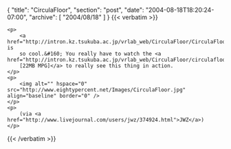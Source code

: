 {
  "title": "CirculaFloor",
  "section": "post",
  "date": "2004-08-18T18:20:24-07:00",
  "archive": [
    "2004/08/18"
  ]
}
{{< verbatim >}}

    <p>
        <a href="http://intron.kz.tsukuba.ac.jp/vrlab_web/CirculaFloor/CirculaFloor_e.htm">This</a> is
        so cool.&#160; You really have to watch the <a href="http://intron.kz.tsukuba.ac.jp/vrlab_web/CirculaFloor/circulafloor.mpg">video
        [22MB MPG]</a> to really see this thing in action.
    </p>
    <p>
        <img alt="" hspace="0" src="http://www.eightypercent.net/Images/CirculaFloor.jpg" align="baseline" border="0" />
    </p>
    <p>
        (via <a href="http://www.livejournal.com/users/jwz/374924.html">JWZ</a>)
    </p>

{{< /verbatim >}}

